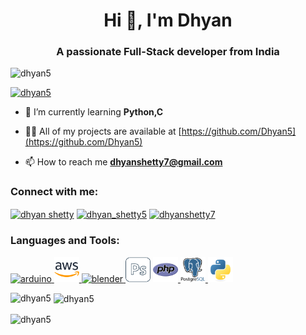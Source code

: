 <h1 align="center">Hi 👋, I'm Dhyan</h1>
<h3 align="center">A passionate Full-Stack developer from India</h3>

<p align="left"> <img src="https://komarev.com/ghpvc/?username=dhyan5&label=Profile%20views&color=0e75b6&style=flat" alt="dhyan5" /> </p>

<p align="left"> <a href="https://github.com/ryo-ma/github-profile-trophy"><img src="https://github-profile-trophy.vercel.app/?username=dhyan5" alt="dhyan5" /></a> </p>

- 🌱 I’m currently learning **Python,C**

- 👨‍💻 All of my projects are available at [https://github.com/Dhyan5](https://github.com/Dhyan5)

- 📫 How to reach me **dhyanshetty7@gmail.com**

<h3 align="left">Connect with me:</h3>
<p align="left">
<a href="https://linkedin.com/in/dhyan shetty" target="blank"><img align="center" src="https://raw.githubusercontent.com/rahuldkjain/github-profile-readme-generator/master/src/images/icons/Social/linked-in-alt.svg" alt="dhyan shetty" height="30" width="40" /></a>
<a href="https://instagram.com/dhyanshetty5" target="blank"><img align="center" src="https://raw.githubusercontent.com/rahuldkjain/github-profile-readme-generator/master/src/images/icons/Social/instagram.svg" alt="dhyan_shetty5" height="30" width="40" /></a>
<a href="https://www.hackerrank.com/dhyanshetty7" target="blank"><img align="center" src="https://raw.githubusercontent.com/rahuldkjain/github-profile-readme-generator/master/src/images/icons/Social/hackerrank.svg" alt="dhyanshetty7" height="30" width="40" /></a>
</p>

<h3 align="left">Languages and Tools:</h3>
<p align="left"> <a href="https://www.arduino.cc/" target="_blank" rel="noreferrer"> <img src="https://cdn.worldvectorlogo.com/logos/arduino-1.svg" alt="arduino" width="40" height="40"/> </a> <a href="https://aws.amazon.com" target="_blank" rel="noreferrer"> <img src="https://raw.githubusercontent.com/devicons/devicon/master/icons/amazonwebservices/amazonwebservices-original-wordmark.svg" alt="aws" width="40" height="40"/> </a> <a href="https://www.blender.org/" target="_blank" rel="noreferrer"> <img src="https://download.blender.org/branding/community/blender_community_badge_white.svg" alt="blender" width="40" height="40"/> </a>  <img src="https://raw.githubusercontent.com/devicons/devicon/master/icons/photoshop/photoshop-line.svg" alt="photoshop" width="40" height="40"/> </a> <a href="https://www.php.net" target="_blank" rel="noreferrer"> <img src="https://raw.githubusercontent.com/devicons/devicon/master/icons/php/php-original.svg" alt="php" width="40" height="40"/> </a> <a href="https://www.postgresql.org" target="_blank" rel="noreferrer"> <img src="https://raw.githubusercontent.com/devicons/devicon/master/icons/postgresql/postgresql-original-wordmark.svg" alt="postgresql" width="40" height="40"/> </a> <a href="https://www.python.org" target="_blank" rel="noreferrer"> <img src="https://raw.githubusercontent.com/devicons/devicon/master/icons/python/python-original.svg" alt="python" width="40" height="40"/> </a> </p>

<p><img align="left" src="https://github-readme-stats.vercel.app/api/top-langs?username=dhyan5&show_icons=true&locale=en&layout=compact" alt="dhyan5" /></p>

<p>&nbsp;<img align="center" src="https://github-readme-stats.vercel.app/api?username=dhyan5&show_icons=true&locale=en" alt="dhyan5" /></p>

<p><img align="center" src="https://github-readme-streak-stats.herokuapp.com/?user=dhyan5&" alt="dhyan5" /></p>
